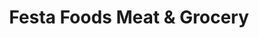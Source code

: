 ---
title: "Festa Foods Meat & Grocery"
url: /etobicoke/festa-foods-meat-and-grocery/
shop: butcher
---